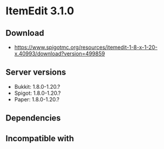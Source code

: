 # ItemEdit 3.1.0

## Download
- https://www.spigotmc.org/resources/itemedit-1-8-x-1-20-x.40993/download?version=499859

## Server versions
- Bukkit: 1.8.0-1.20.?
- Spigot: 1.8.0-1.20.?
- Paper: 1.8.0-1.20.?

## Dependencies

## Incompatible with